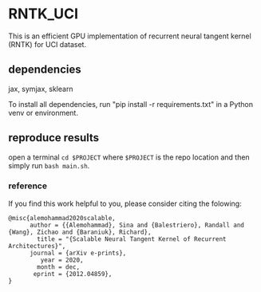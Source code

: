 # RNTK_UCI
This is an efficient GPU implementation of recurrent neural tangent kernel (RNTK) for UCI dataset.

## dependencies
jax, symjax, sklearn

To install all dependencies, run "pip install -r requirements.txt" in a Python venv or environment.

## reproduce results
open a terminal `cd $PROJECT` where `$PROJECT` is the repo location and then simply run `bash main.sh`.

### reference
If you find this work helpful to you, please consider citing the folowing:
```
@misc{alemohammad2020scalable,
      author = {{Alemohammad}, Sina and {Balestriero}, Randall and {Wang}, Zichao and {Baraniuk}, Richard},
        title = "{Scalable Neural Tangent Kernel of Recurrent Architectures}",
      journal = {arXiv e-prints},
         year = 2020,
        month = dec,
       eprint = {2012.04859},
}
```
